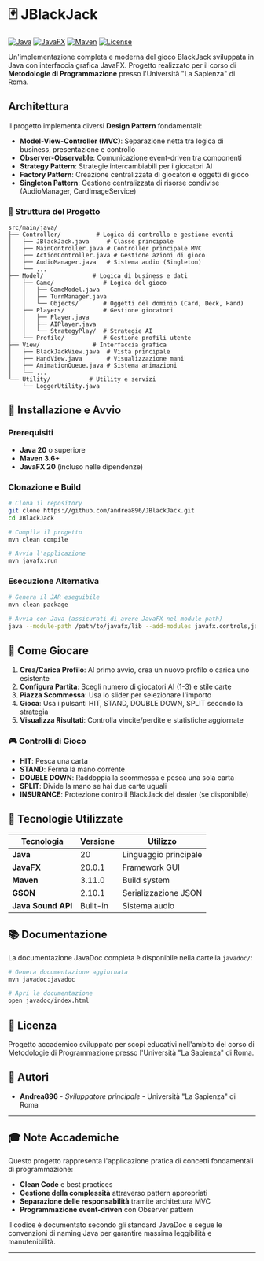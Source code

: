 # 🃏 JBlackJack

[![Java](https://img.shields.io/badge/Java-20-orange.svg)](https://openjdk.java.net/)
[![JavaFX](https://img.shields.io/badge/JavaFX-20.0.1-blue.svg)](https://openjfx.io/)
[![Maven](https://img.shields.io/badge/Maven-3.11.0-green.svg)](https://maven.apache.org/)
[![License](https://img.shields.io/badge/License-Academic-yellow.svg)]()

Un'implementazione completa e moderna del gioco BlackJack sviluppata in Java con interfaccia grafica JavaFX. Progetto realizzato per il corso di **Metodologie di Programmazione** presso l'Università "La Sapienza" di Roma.

## Architettura

Il progetto implementa diversi **Design Pattern** fondamentali:

- **Model-View-Controller (MVC)**: Separazione netta tra logica di business, presentazione e controllo
- **Observer-Observable**: Comunicazione event-driven tra componenti
- **Strategy Pattern**: Strategie intercambiabili per i giocatori AI
- **Factory Pattern**: Creazione centralizzata di giocatori e oggetti di gioco
- **Singleton Pattern**: Gestione centralizzata di risorse condivise (AudioManager, CardImageService)

### 📁 Struttura del Progetto

```
src/main/java/
├── Controller/          # Logica di controllo e gestione eventi
│   ├── JBlackJack.java     # Classe principale
│   ├── MainController.java # Controller principale MVC
│   ├── ActionController.java # Gestione azioni di gioco
│   ├── AudioManager.java   # Sistema audio (Singleton)
│   └── ...
├── Model/              # Logica di business e dati
│   ├── Game/              # Logica del gioco
│   │   ├── GameModel.java
│   │   ├── TurnManager.java
│   │   └── Objects/       # Oggetti del dominio (Card, Deck, Hand)
│   ├── Players/           # Gestione giocatori
│   │   ├── Player.java
│   │   ├── AIPlayer.java
│   │   └── StrategyPlay/  # Strategie AI
│   └── Profile/           # Gestione profili utente
├── View/               # Interfaccia grafica
│   ├── BlackJackView.java  # Vista principale
│   ├── HandView.java       # Visualizzazione mani
│   ├── AnimationQueue.java # Sistema animazioni
│   └── ...
└── Utility/           # Utility e servizi
    └── LoggerUtility.java
```

## 🚀 Installazione e Avvio

### Prerequisiti

- **Java 20** o superiore
- **Maven 3.6+**
- **JavaFX 20** (incluso nelle dipendenze)

### Clonazione e Build

```bash
# Clona il repository
git clone https://github.com/andrea896/JBlackJack.git
cd JBlackJack

# Compila il progetto
mvn clean compile

# Avvia l'applicazione
mvn javafx:run
```

### Esecuzione Alternativa

```bash
# Genera il JAR eseguibile
mvn clean package

# Avvia con Java (assicurati di avere JavaFX nel module path)
java --module-path /path/to/javafx/lib --add-modules javafx.controls,javafx.fxml -jar target/JBlackJack-1.0-SNAPSHOT.jar
```

## 🎯 Come Giocare

1. **Crea/Carica Profilo**: Al primo avvio, crea un nuovo profilo o carica uno esistente
2. **Configura Partita**: Scegli numero di giocatori AI (1-3) e stile carte
3. **Piazza Scommessa**: Usa lo slider per selezionare l'importo
4. **Gioca**: Usa i pulsanti HIT, STAND, DOUBLE DOWN, SPLIT secondo la strategia
5. **Visualizza Risultati**: Controlla vincite/perdite e statistiche aggiornate

### 🎮 Controlli di Gioco

- **HIT**: Pesca una carta
- **STAND**: Ferma la mano corrente
- **DOUBLE DOWN**: Raddoppia la scommessa e pesca una sola carta
- **SPLIT**: Divide la mano se hai due carte uguali
- **INSURANCE**: Protezione contro il BlackJack del dealer (se disponibile)

## 🎨 Tecnologie Utilizzate

| Tecnologia | Versione | Utilizzo |
|------------|----------|----------|
| **Java** | 20 | Linguaggio principale |
| **JavaFX** | 20.0.1 | Framework GUI |
| **Maven** | 3.11.0 | Build system |
| **GSON** | 2.10.1 | Serializzazione JSON |
| **Java Sound API** | Built-in | Sistema audio |

## 📚 Documentazione

La documentazione JavaDoc completa è disponibile nella cartella `javadoc/`:

```bash
# Genera documentazione aggiornata
mvn javadoc:javadoc

# Apri la documentazione
open javadoc/index.html
```

## 📄 Licenza

Progetto accademico sviluppato per scopi educativi nell'ambito del corso di Metodologie di Programmazione presso l'Università "La Sapienza" di Roma.

## 👥 Autori

- **Andrea896** - *Sviluppatore principale* - Università "La Sapienza" di Roma

---

## 🎓 Note Accademiche

Questo progetto rappresenta l'applicazione pratica di concetti fondamentali di programmazione:

- **Clean Code** e best practices
- **Gestione della complessità** attraverso pattern appropriati
- **Separazione delle responsabilità** tramite architettura MVC
- **Programmazione event-driven** con Observer pattern

Il codice è documentato secondo gli standard JavaDoc e segue le convenzioni di naming Java per garantire massima leggibilità e manutenibilità.

---
